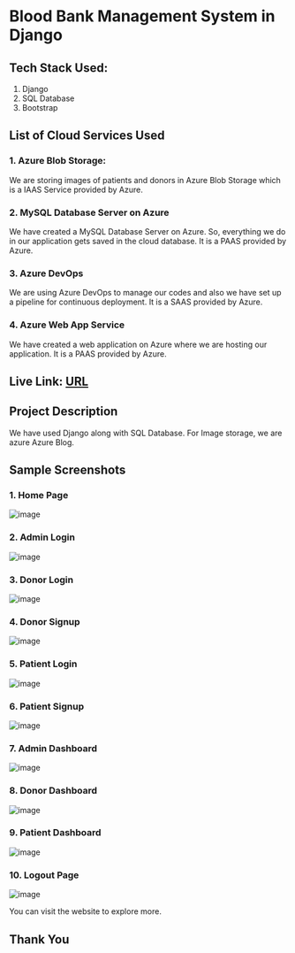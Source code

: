 # Blood Bank Management System in Django

## Tech Stack Used:

1. Django
2. SQL Database
3. Bootstrap

## List of Cloud Services Used

### 1. Azure Blob Storage:

We are storing images of patients and donors in Azure Blob Storage which is a IAAS Service provided by Azure.

### 2. MySQL Database Server on Azure 

We have created a MySQL Database Server on Azure. So, everything we do in our application gets saved in the cloud database. It is a PAAS provided by Azure. 

### 3. Azure DevOps 

We are using Azure DevOps to manage our codes and also we have set up a pipeline for continuous deployment. It is a SAAS provided by Azure.

### 4. Azure Web App Service
We have created a web application on Azure where we are hosting our application. It is a PAAS provided by Azure. 

## Live Link: [URL](https://blood-bank-management-system.azurewebsites.net)

## Project Description

We have used Django along with SQL Database. For Image storage, we are azure Azure Blog.

## Sample Screenshots

### 1. Home Page

![image](https://user-images.githubusercontent.com/71542496/164946558-4ae33e40-698f-4d93-9085-4c9c126f5878.png)

### 2. Admin Login

![image](https://user-images.githubusercontent.com/71542496/164946582-cecbb773-68ce-4654-9369-695daae38aaa.png)

### 3. Donor Login

![image](https://user-images.githubusercontent.com/71542496/164946593-9cc3c77c-2f28-4c32-9d29-8af42b47d895.png)

### 4. Donor Signup

![image](https://user-images.githubusercontent.com/71542496/164946602-163f5176-aebb-48dd-afd2-3ab677e7d8c4.png)

### 5. Patient Login

![image](https://user-images.githubusercontent.com/71542496/164946613-18108dc5-c3a0-4e5c-8d9a-7031bc3c72a5.png)

### 6. Patient Signup

![image](https://user-images.githubusercontent.com/71542496/164946625-96ccce2b-9aee-420b-a272-b2ec664f7c99.png)

### 7. Admin Dashboard

![image](https://user-images.githubusercontent.com/71542496/164946646-b4d1675c-eb69-4297-b0cd-819e5a0328a4.png)

### 8. Donor Dashboard

![image](https://user-images.githubusercontent.com/71542496/164946685-85f3d3eb-e71d-4c26-bd1b-faf91cf78122.png)

### 9. Patient Dashboard

![image](https://user-images.githubusercontent.com/71542496/164946752-2abd0159-18d9-4e3e-b626-3def29013cf6.png)

### 10. Logout Page

![image](https://user-images.githubusercontent.com/71542496/164946702-8dd5fbe5-78d8-46f9-b23a-a98f8d7fe132.png)

You can visit the website to explore more.

## Thank You
